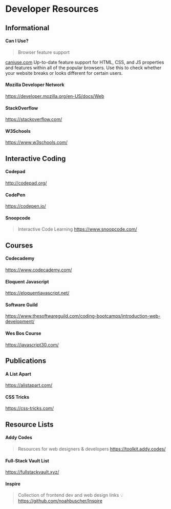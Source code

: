 # Developer Resources

## Informational

#### Can I Use?
> Browser feature support 

[caniuse.com](https://caniuse.com/)
Up-to-date feature support for HTML, CSS, and JS properties and features within all of the popular browsers. Use this to check whether your website breaks or looks different for certain users. 

#### Mozilla Developer Network
https://developer.mozilla.org/en-US/docs/Web

#### StackOverflow
https://stackoverflow.com/

#### W3Schools
https://www.w3schools.com/



## Interactive Coding

#### Codepad
http://codepad.org/

#### CodePen
https://codepen.io/

#### Snoopcode
> Interactive Code Learning
https://www.snoopcode.com/


## Courses

#### Codecademy
https://www.codecademy.com/

#### Eloquent Javascript
https://eloquentjavascript.net/

#### Software Guild
https://www.thesoftwareguild.com/coding-bootcamps/introduction-web-development/

#### Wes Bos Course
https://javascript30.com/

## Publications

#### A List Apart
https://alistapart.com/

#### CSS Tricks
https://css-tricks.com/

## Resource Lists

#### Addy Codes
> Resources for web designers & developers
https://toolkit.addy.codes/

#### Full-Stack Vault List
https://fullstackvault.xyz/

#### Inspire
> Collection of frontend dev and web design links 💡
https://github.com/noahbuscher/Inspire
